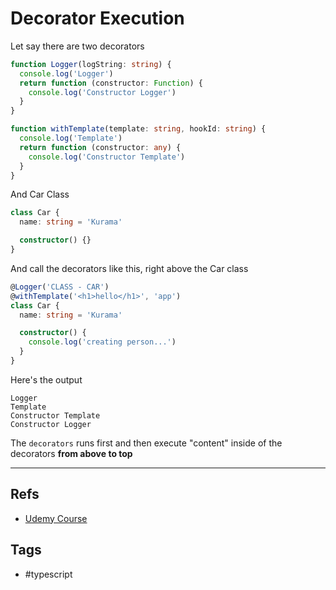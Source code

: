 # Decorator Execution

Let say there are two decorators

```typescript
function Logger(logString: string) {
  console.log('Logger')
  return function (constructor: Function) {
    console.log('Constructor Logger')
  }
}

function withTemplate(template: string, hookId: string) {
  console.log('Template')
  return function (constructor: any) {
    console.log('Constructor Template')
  }
}
```

And Car Class

```typescript
class Car {
  name: string = 'Kurama'

  constructor() {}
}
```

And call the decorators like this, right above the Car class

```typescript
@Logger('CLASS - CAR')
@withTemplate('<h1>hello</h1>', 'app')
class Car {
  name: string = 'Kurama'

  constructor() {
    console.log('creating person...')
  }
}
```

Here's the output

```
Logger
Template
Constructor Template
Constructor Logger
```

The `decorators` runs first and then execute "content" inside of the decorators **from above to top**

---

## Refs

- [Udemy Course](https://www.udemy.com/course/understanding-typescript/learn/lecture/16935720#overview)

## Tags

- #typescript

